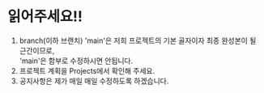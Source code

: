 # 읽어주세요!!
1. branch(이하 브랜치) 'main'은 저희 프로젝트의 기본 골자이자 최종 완성본이 될 근간이므로, <br>'main'은 함부로 수정하시면 안됩니다.
2. 프로젝트 계획을 Projects에서 확인해 주세요.
3. 공지사항은 제가 매일 매일 수정하도록 하겠습니다.

